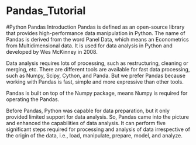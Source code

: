 # Pandas_Tutorial

#Python Pandas Introduction
Pandas is defined as an open-source library that provides high-performance data manipulation in Python. The name of Pandas is derived from the word Panel Data, which means an Econometrics from Multidimensional data. It is used for data analysis in Python and developed by Wes McKinney in 2008.

Data analysis requires lots of processing, such as restructuring, cleaning or merging, etc. There are different tools are available for fast data processing, such as Numpy, Scipy, Cython, and Panda. But we prefer Pandas because working with Pandas is fast, simple and more expressive than other tools.

Pandas is built on top of the Numpy package, means Numpy is required for operating the Pandas.

Before Pandas, Python was capable for data preparation, but it only provided limited support for data analysis. So, Pandas came into the picture and enhanced the capabilities of data analysis. It can perform five significant steps required for processing and analysis of data irrespective of the origin of the data, i.e., load, manipulate, prepare, model, and analyze.
